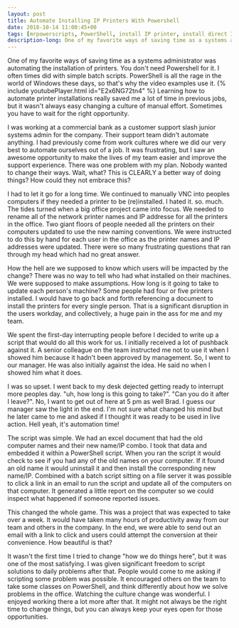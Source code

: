 ```yaml
---
layout: post
title: Automate Installing IP Printers With Powershell
date: 2018-10-14 11:00:45+00
tags: [mrpowerscripts, PowerShell, install IP printer, install direct IP printer, install printer PowerShell, installing a printer, printer installation, automate printer installation, powershell printer install, install printer powershell, ]
description-long: One of my favorite ways of saving time as a systems administrator was automating the installation of printers. You don't need Powershell for it. I often times did with simple batch scripts. PowerShell is all the rage in the world of Windows these days, so that's why the video examples use it. Learning how to automate printer installations really saved me a lot of time in previous jobs, but it wasn't always easy changing a culture of manual effort. Sometimes you have to wait for the right opportunity.
---
```


One of my favorite ways of saving time as a systems administrator was automating the installation of printers. You don't need Powershell for it. I often times did with simple batch scripts. PowerShell is all the rage in the world of Windows these days, so that's why the video examples use it. {% include youtubePlayer.html id="E2x6NG72tn4" %} Learning how to automate printer installations really saved me a lot of time in previous jobs, but it wasn't always easy changing a culture of manual effort. Sometimes you have to wait for the right opportunity.

I was working at a commercial bank as a customer support slash junior systems admin for the company. Their support team didn't automate anything. I had previously come from work cultures where we did our very best to automate ourselves out of a job. It was frustrating, but I saw an awesome opportunity to make the lives of my team easier and improve the support experience. There was one problem with my plan. Nobody wanted to change their ways. Wait, what? This is CLEARLY a better way of doing things? How could they not embrace this?

I had to let it go for a long time. We continued to manually VNC into peoples computers if they needed a printer to be (re)installed. I hated it. so. much. The tides turned when a big office project came into focus. We needed to rename all of the network printer names and IP addresse for all the printers in the office. Two giant floors of people needed all the printers on their computers updated to use the new naming conventions. We were instructed to do this by hand for each user in the office as the printer names and IP addresses were updated. There were so many frustrating questions that ran through my head which had no great answer.

How the hell are we supposed to know which users will be impacted by the change? There was no way to tell who had what installed on their machines. We were supposed to make assumptions. How long is it going to take to update each person's machine? Some people had four or five printers installed. I would have to go back and forth referencing a document to install the printers for every single person. That is a significant disruption in the users workday, and collectively, a huge pain in the ass for me and my team.

We spent the first-day interrupting people before I decided to write up a script that would do all this work for us. I initially received a lot of pushback against it. A senior colleague on the team instructed me not to use it when I showed him because it hadn't been approved by management. So, I went to our manager. He was also initially against the idea. He said no when I showed him what it does.

I was so upset. I went back to my desk dejected getting ready to interrupt more peoples day. "uh, how long is this going to take?". "Can you do it after I leave?". No, I want to get out of here at 5 pm as well Brad. I guess our manager saw the light in the end. I'm not sure what changed his mind but he later came to me and asked if I thought it was ready to be used in live action. Hell yeah, it's automation time!

The script was simple. We had an excel document that had the old computer names and their new name/IP combo. I took that data and embedded it within a PowerShell script. When you ran the script it would check to see if you had any of the old names on your computer. If it found an old name it would uninstall it and then install the corresponding new name/IP. Combined with a batch script sitting on a file server it was possible to click a link in an email to run the script and update all of the computers on that computer. It generated a little report on the computer so we could inspect what happened if someone reported issues.

This changed the whole game. This was a project that was expected to take over a week. It would have taken many hours of productivity away from our team and others in the company. In the end, we were able to send out an email with a link to click and users could attempt the conversion at their convenience. How beautiful is that?

It wasn't the first time I tried to change "how we do things here", but it was one of the most satisfying. I was given significant freedom to script solutions to daily problems after that. People would come to me asking if scripting some problem was possible. It encouraged others on the team to take some classes on PowerShell, and think differently about how we solve problems in the office. Watching the culture change was wonderful. I enjoyed working there a lot more after that. It might not always be the right time to change things, but you can always keep your eyes open for those opportunities.
